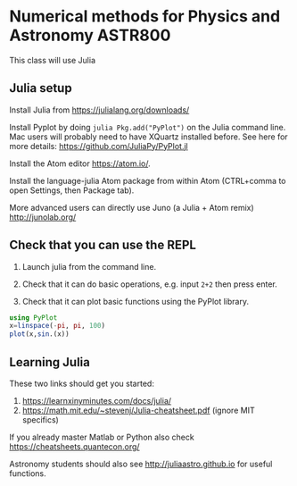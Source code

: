 # Numerical methods for Physics and Astronomy ASTR800

This class will use Julia

## Julia setup

Install Julia from https://julialang.org/downloads/

Install Pyplot by doing ```julia Pkg.add("PyPlot")``` on the Julia command line. Mac users will probably need to have XQuartz installed before. See here for more details: https://github.com/JuliaPy/PyPlot.jl

Install the Atom editor https://atom.io/.

Install the language-julia Atom package from within Atom (CTRL+comma to open Settings, then Package tab).

More advanced users can directly use Juno (a Julia + Atom remix) http://junolab.org/

## Check that you can use the REPL

1. Launch julia from the command line.

2. Check that it can do basic operations, e.g. input ```2+2``` then press enter.

3. Check that it can plot basic functions using the PyPlot library.

```julia
using PyPlot
x=linspace(-pi, pi, 100)
plot(x,sin.(x))
```

## Learning Julia

These two links should get you started:
1. https://learnxinyminutes.com/docs/julia/
2. https://math.mit.edu/~stevenj/Julia-cheatsheet.pdf (ignore MIT specifics)

If you already master Matlab or Python also check https://cheatsheets.quantecon.org/

Astronomy students should also see http://juliaastro.github.io for useful functions.
